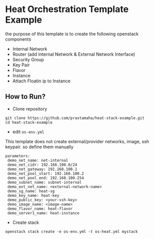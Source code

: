 # Heat Orchestration Template Example

the purpose of this template is to create the following openstack components

- Internal Network
- Router (add Internal Network & External Network Interface)
- Security Group
- Key Pair
- Flavor
- Instance
- Attach Floatin ip to Instance


## How to Run?

- Clone repository

```
git clone https://github.com/prastamaha/heat-stack-example.git
cd heat-stack-example
```

- edit `os-env.yml`

This template does not create external/provider networks, image, ssh keypair. so define them manually

```
parameters:
 demo_net_name: net-internal
 demo_net_cidr: 192.168.100.0/24
 demo_net_gateway: 192.168.100.1
 demo_net_pool_start: 192.168.100.2
 demo_net_pool_end: 192.168.100.254
 demo_subnet_name: subnet-internal
 demo_ext_net_name: <external-network-name>
 demo_sg_name: heat-sg
 demo_key_name: heat-key
 demo_public_key: <your-ssh-key>
 demo_image_name: <image-name>
 demo_flavor_name: heat-flavor
 demo_server1_name: heat-instance
```

- Create stack

```
openstack stack create -e os-env.yml -t os-heat.yml mystack
```

